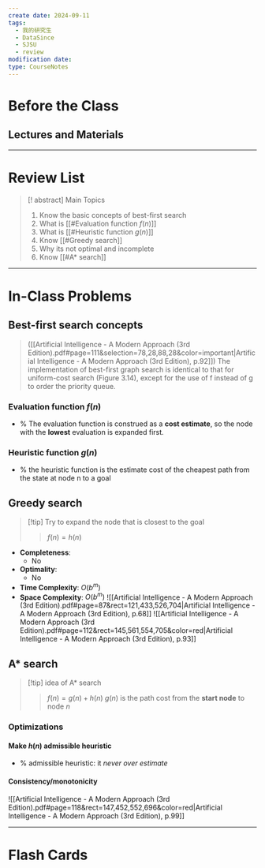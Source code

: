 ```yaml
---
create date: 2024-09-11
tags:
  - 我的研究生
  - DataSince
  - SJSU
  - review
modification date: 
type: CourseNotes
---
```


# Before the Class
## Lectures and Materials
---
# Review List
>[! abstract] Main Topics
>1. Know the basic concepts of best-first search
>	1. What is [[#Evaluation function $f(n)$]]
>	2. What is [[#Heuristic function $g(n)$]]
>2. Know [[#Greedy search]]
>	1. Why its not optimal and incomplete
>3. Know [[#A* search]]

---
# In-Class Problems
## Best-first search concepts
> ([[Artificial Intelligence - A Modern Approach (3rd Edition).pdf#page=111&selection=78,28,88,28&color=important|Artificial Intelligence - A Modern Approach (3rd Edition), p.92]])
>  The implementation of best-first graph search is identical to that for uniform-cost search (Figure 3.14), except for the use of f instead of g to order the priority queue.

### Evaluation function $f(n)$
- % The evaluation function is construed as a **cost estimate**, so the node with the **lowest** evaluation is expanded first.
### Heuristic function $g(n)$
- % the heuristic function is the estimate cost of the cheapest path from the state at node n to a goal
## Greedy search
>[!tip] Try to expand the node that is closest to the goal
>> $f(n)=h(n)$
>
- **Completeness**: 
	- No
- **Optimality**:
	- No
- **Time Complexity**: $O(b^{m})$
- **Space Complexity**: $O(b^m)$
![[Artificial Intelligence - A Modern Approach (3rd Edition).pdf#page=87&rect=121,433,526,704|Artificial Intelligence - A Modern Approach (3rd Edition), p.68]]
![[Artificial Intelligence - A Modern Approach (3rd Edition).pdf#page=112&rect=145,561,554,705&color=red|Artificial Intelligence - A Modern Approach (3rd Edition), p.93]]

## A* search
>[!tip] idea of A* search
>> $f(n)=g(n)+h(n)$
>> $g(n)$ is the path cost from the **start node** to node $n$
### Optimizations
#### Make $h(n)$ admissible heuristic
- % admissible heuristic: it *never over estimate*
#### Consistency/monotonicity

![[Artificial Intelligence - A Modern Approach (3rd Edition).pdf#page=118&rect=147,452,552,696&color=red|Artificial Intelligence - A Modern Approach (3rd Edition), p.99]]

---

# Flash Cards
